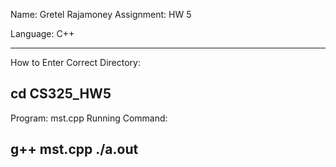 
Name: Gretel Rajamoney
Assignment: HW 5

Language: C++

-------------------------------------
How to Enter Correct Directory:

cd CS325_HW5
-------------------------------------
Program: mst.cpp
Running Command:

g++ mst.cpp
./a.out
-------------------------------------


